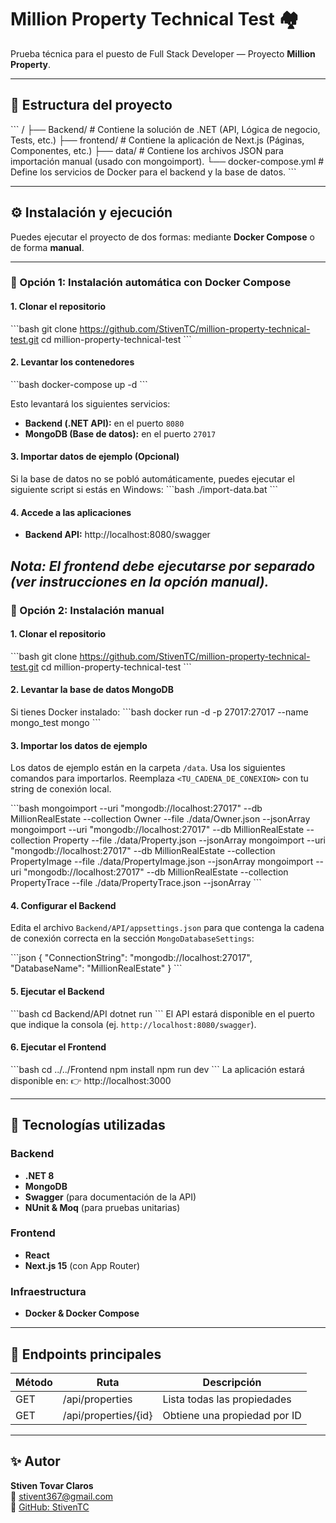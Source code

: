 # Million Property Technical Test 🏘️

Prueba técnica para el puesto de Full Stack Developer — Proyecto **Million Property**.

---

## 🧱 Estructura del proyecto

\`\`\`
/
├── Backend/      # Contiene la solución de .NET (API, Lógica de negocio, Tests, etc.)
├── frontend/     # Contiene la aplicación de Next.js (Páginas, Componentes, etc.)
├── data/         # Contiene los archivos JSON para importación manual (usado con mongoimport).
└── docker-compose.yml # Define los servicios de Docker para el backend y la base de datos.
\`\`\`

---

## ⚙️ Instalación y ejecución

Puedes ejecutar el proyecto de dos formas: mediante **Docker Compose** o de forma **manual**.

---

### 🐳 Opción 1: Instalación automática con Docker Compose

#### 1. Clonar el repositorio
\`\`\`bash
git clone https://github.com/StivenTC/million-property-technical-test.git
cd million-property-technical-test
\`\`\`

#### 2. Levantar los contenedores
\`\`\`bash
docker-compose up -d
\`\`\`

Esto levantará los siguientes servicios:
- **Backend (.NET API):** en el puerto `8080`
- **MongoDB (Base de datos):** en el puerto `27017`

#### 3. Importar datos de ejemplo (Opcional)
Si la base de datos no se pobló automáticamente, puedes ejecutar el siguiente script si estás en Windows:
\`\`\`bash
./import-data.bat
\`\`\`
#### 4. Accede a las aplicaciones
- **Backend API:** http://localhost:8080/swagger

*Nota: El frontend debe ejecutarse por separado (ver instrucciones en la opción manual).*
---

### 🧩 Opción 2: Instalación manual

#### 1. Clonar el repositorio
\`\`\`bash
git clone https://github.com/StivenTC/million-property-technical-test.git
cd million-property-technical-test
\`\`\`

#### 2. Levantar la base de datos MongoDB
Si tienes Docker instalado:
\`\`\`bash
docker run -d -p 27017:27017 --name mongo_test mongo
\`\`\`

#### 3. Importar los datos de ejemplo
Los datos de ejemplo están en la carpeta `/data`. Usa los siguientes comandos para importarlos. Reemplaza `<TU_CADENA_DE_CONEXION>` con tu string de conexión local.

\`\`\`bash
mongoimport --uri "mongodb://localhost:27017" --db MillionRealEstate --collection Owner --file ./data/Owner.json --jsonArray
mongoimport --uri "mongodb://localhost:27017" --db MillionRealEstate --collection Property --file ./data/Property.json --jsonArray
mongoimport --uri "mongodb://localhost:27017" --db MillionRealEstate --collection PropertyImage --file ./data/PropertyImage.json --jsonArray
mongoimport --uri "mongodb://localhost:27017" --db MillionRealEstate --collection PropertyTrace --file ./data/PropertyTrace.json --jsonArray
\`\`\`

#### 4. Configurar el Backend
Edita el archivo `Backend/API/appsettings.json` para que contenga la cadena de conexión correcta en la sección `MongoDatabaseSettings`:

\`\`\`json
{
  "ConnectionString": "mongodb://localhost:27017",
  "DatabaseName": "MillionRealEstate"
}
\`\`\`

#### 5. Ejecutar el Backend
\`\`\`bash
cd Backend/API
dotnet run
\`\`\` 
El API estará disponible en el puerto que indique la consola (ej. `http://localhost:8080/swagger`).

#### 6. Ejecutar el Frontend
\`\`\`bash
cd ../../Frontend
npm install
npm run dev
\`\`\` 
La aplicación estará disponible en:
👉 http://localhost:3000

---

## 🧠 Tecnologías utilizadas

### Backend
- **.NET 8**
- **MongoDB**
- **Swagger** (para documentación de la API)
- **NUnit & Moq** (para pruebas unitarias)

### Frontend
- **React**
- **Next.js 15** (con App Router)

### Infraestructura
- **Docker & Docker Compose**

---

## 🧰 Endpoints principales

| Método | Ruta | Descripción |
|--------|------|--------------|
| GET | /api/properties | Lista todas las propiedades |
| GET | /api/properties/{id} | Obtiene una propiedad por ID |

---

## ✨ Autor
**Stiven Tovar Claros**  
📧 [stivent367@gmail.com](mailto:stivent367@gmail.com)  
🔗 [GitHub: StivenTC](https://github.com/StivenTC)